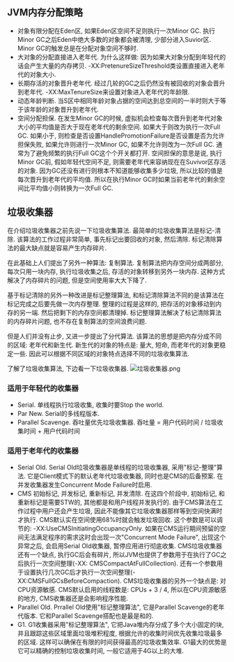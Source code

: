 ## JVM内存分配策略
- 对象有限分配在Eden区, 如果Eden区空间不足则执行一次Minor GC. 执行Minor GC之后Eden中绝大多数的对象都会被清理, 少部分进入Suvior区. Minor GC的触发总是在分配对象空间不够时. 
- 大对象的分配直接进入老年代. 为什么这样做: 因为如果大对象分配到年轻代的话会产生大量的内存拷贝. -XX:PretenureSizeThreshold类设置直接进入老年代的对象大小.
- 长期存活的对象晋升老年代. 经过几轮的GC之后仍然没有被回收的对象会晋升到老年代. -XX:MaxTenureSize来设置对象进入老年代的年龄限.
- 动态年龄判断. 当S区中相同年龄对象占据的空间达到总空间的一半时则大于等于该年龄的对象晋升到老年代. 
- 空间分配担保. 在发生Minor GC的时候, 虚拟机会检查每次晋升到老年代对象大小的平均值是否大于现在老年代的剩余空间. 如果大于则改为执行一次Full GC. 如果小于, 则检查是否设置HandlePromotionFailure是否设置是否为允许担保失败, 如果允许则进行一次Minor GC, 如果不允许则改为一次Full GC. 通常为了避免频繁的执行Full GC这个个开关都打开. 
空间担保的意思是说, 执行Minor GC前, 假如年轻代空间不足, 则需要老年代来容纳现在在Suvivor区存活的对象. 因为GC还没有进行则根本不知道能够收集多少垃圾, 所以比较的值是每次晋升到老年代的平均值. 所以在执行Minor GC时如果当前老年代的剩余空间比平均值小则转换为一次Full GC.
 
## 垃圾收集器

在介绍垃圾收集器之前先说一下垃圾收集算法. 最简单的垃圾收集算法是标记-清除. 该算法的工作过程非常简单, 事先标记出要回收的对象, 然后清除. 标记清除算法的最大缺点就是容易产生内存碎片. 

在此基础上人们提出了另外一种算法: 复制算法. 复制算法把内存空间分成两部分, 每次只用一块内存, 执行垃圾收集之后, 存活的对象转移到另外一块内存. 这种方式解决了内存碎片的问题, 但是空间使用率大大下降了. 

基于标记清除的另外一种改进是标记整理算法, 和标记清除算法不同的是该算法在标记完成之后要先做一次内存整理. 整理的过程是这样的, 把存活的对象移动到内存的另一端. 然后把剩下的内存空间都清理掉. 标记整理算法解决了标记清除算法的内存碎片问题, 也不存在复制算法的空间浪费问题. 

但是人们并没有止步, 又进一步提出了分代算法. 该算法的思想是把内存分成不同的区域: 老年代和新生代. 新生代的对象的特点是: 量大, 短命, 而老年代的对象更稳定一些. 因此可以根据不同区域的对象特点选择不同的垃圾收集算法.  

了解了垃圾收集算法, 下边看一下垃圾收集器. 
![垃圾收集器.png](http://upload-images.jianshu.io/upload_images/78847-66c73bcd3b30906f.png?imageMogr2/auto-orient/strip%7CimageView2/2/w/1240)

### 适用于年轻代的收集器
- Serial. 单线程执行垃圾收集, 收集时要Stop the world. 
- Par New. Serial的多线程版本.
- Parallel Scavenge. 吞吐量优先垃圾收集器. 吞吐量 = 用户代码时间 / 垃圾收集时间 + 用户代码时间

### 适用于老年代的收集器
- Serial Old. Serial Old垃圾收集器是单线程的垃圾收集器, 采用"标记-整理"算法. 它是Client模式下的默认老年代垃圾收集器, 同时也是CMS的后备预案. 在并发收集器发生Concurrent Mode Failure时启用.
- CMS 初始标记, 并发标记, 重新标记, 并发清除. 在这四个阶段中, 初始标记, 和重新标记是需要STW的, 其他都是和用户线程并发执行的. 由于CMS算法在工作过程中用户还会产生垃圾, 因此不能像其它垃圾收集器那样等到空间快满时才执行. CMS默认实在空间使用68%时就会触发垃圾回收. 这个参数是可以调节的: -XX:UseCMSInitiatingOccupancyOnly. 如果在CMS运行期间预留的空间无法满足程序的需求这时会出现一次"Concurrent Mode Failure", 出现这个异常之后, 会启用Serial Old收集器, 暂停应用进行彻底收集. 
CMS垃圾收集器还有一个缺点, 执行GC后会有碎片, 所以JVM也提供了参数用于在执行了GC之后执行一次空间整理(-XX: CMSCompactAtFullCollection). 还有一个参数用于设置执行几次GC后才执行一次空间整理(-XX:CMSFullGCsBeforeCompaction).
CMS垃圾收集器的另外一个缺点是: 对CPU资源敏感. CMS默认启用的线程数是: CPUs + 3 / 4, 所以在CPU资源敏感的地方, CMS收集器还是会影响程序性能. 
- Parallel Old. Prrallel Old使用"标记整理算法", 它是Parallel Scavenge的老年代版本. 它和Parallel Scavenge搭配也是最是和的. 
- G1. G1收集器采用"标记整理算法", 它把Java堆内存分成了多个大小固定的块, 并且跟踪这些区域里面垃圾堆积程度, 根据允许的收集时间优先收集垃圾最多的区域. 这样可以确保在有限的时间获得最高的垃圾收集效率. 
G1最大的优势是它可以精确的控制垃圾收集时间, 一般它适用于4G以上的大堆.